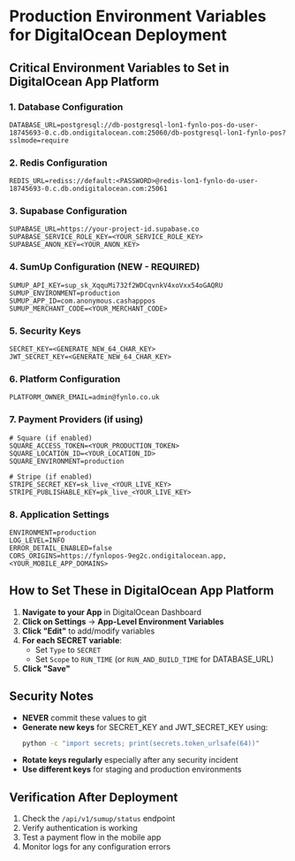 # Production Environment Variables for DigitalOcean Deployment

## Critical Environment Variables to Set in DigitalOcean App Platform

### 1. Database Configuration
```
DATABASE_URL=postgresql://db-postgresql-lon1-fynlo-pos-do-user-18745693-0.c.db.ondigitalocean.com:25060/db-postgresql-lon1-fynlo-pos?sslmode=require
```

### 2. Redis Configuration  
```
REDIS_URL=rediss://default:<PASSWORD>@redis-lon1-fynlo-do-user-18745693-0.c.db.ondigitalocean.com:25061
```

### 3. Supabase Configuration
```
SUPABASE_URL=https://your-project-id.supabase.co
SUPABASE_SERVICE_ROLE_KEY=<YOUR_SERVICE_ROLE_KEY>
SUPABASE_ANON_KEY=<YOUR_ANON_KEY>
```

### 4. SumUp Configuration (NEW - REQUIRED)
```
SUMUP_API_KEY=sup_sk_XqquMi732f2WDCqvnkV4xoVxx54oGAQRU
SUMUP_ENVIRONMENT=production
SUMUP_APP_ID=com.anonymous.cashapppos
SUMUP_MERCHANT_CODE=<YOUR_MERCHANT_CODE>
```

### 5. Security Keys
```
SECRET_KEY=<GENERATE_NEW_64_CHAR_KEY>
JWT_SECRET_KEY=<GENERATE_NEW_64_CHAR_KEY>
```

### 6. Platform Configuration
```
PLATFORM_OWNER_EMAIL=admin@fynlo.co.uk
```

### 7. Payment Providers (if using)
```
# Square (if enabled)
SQUARE_ACCESS_TOKEN=<YOUR_PRODUCTION_TOKEN>
SQUARE_LOCATION_ID=<YOUR_LOCATION_ID>
SQUARE_ENVIRONMENT=production

# Stripe (if enabled)
STRIPE_SECRET_KEY=sk_live_<YOUR_LIVE_KEY>
STRIPE_PUBLISHABLE_KEY=pk_live_<YOUR_LIVE_KEY>
```

### 8. Application Settings
```
ENVIRONMENT=production
LOG_LEVEL=INFO
ERROR_DETAIL_ENABLED=false
CORS_ORIGINS=https://fynlopos-9eg2c.ondigitalocean.app,<YOUR_MOBILE_APP_DOMAINS>
```

## How to Set These in DigitalOcean App Platform

1. **Navigate to your App** in DigitalOcean Dashboard
2. **Click on Settings** → **App-Level Environment Variables**
3. **Click "Edit"** to add/modify variables
4. **For each SECRET variable**:
   - Set `Type` to `SECRET`
   - Set `Scope` to `RUN_TIME` (or `RUN_AND_BUILD_TIME` for DATABASE_URL)
5. **Click "Save"**

## Security Notes

- **NEVER** commit these values to git
- **Generate new keys** for SECRET_KEY and JWT_SECRET_KEY using:
  ```bash
  python -c "import secrets; print(secrets.token_urlsafe(64))"
  ```
- **Rotate keys regularly** especially after any security incident
- **Use different keys** for staging and production environments

## Verification After Deployment

1. Check the `/api/v1/sumup/status` endpoint
2. Verify authentication is working
3. Test a payment flow in the mobile app
4. Monitor logs for any configuration errors